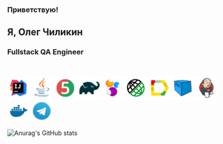 ### Приветствую!
## Я, Олег Чиликин
### Fullstack QA Engineer 
</br>

<a href="https://www.jetbrains.com/idea/"><img src="/icons/Intelij_IDEA.png" width="50" height="50"  alt="IDEA"/></a>
<a href="https://www.java.com/"><img src="/icons/Java.png" width="50" height="50"  alt="Java"/></a>
<a href="https://junit.org/junit5/"><img src="/icons/JUnit5.png" width="50" height="50"  alt="JUnit 5"/></a>
<a href="https://gradle.org/"><img src="/icons/Gradle.png" width="50" height="50"  alt="Gradle"/></a>
<a href="https://selenide.org/"><img src="/icons/Selenide.png" width="50" height="50"  alt="Selenide"/></a>
<a href="https://rest-assured.io/"><img src="/icons/RestAssured.svg" width="50" height="50"  alt="RestAssured"/></a>
<a href="https://github.com/allure-framework/allure2"><img src="/icons/Allure_Report.png" width="50" height="50"  alt="Allure"/></a>
<a href="https://aerokube.com/selenoid/"><img src="/icons/Selenoid.png" width="50" height="50"  alt="Selenoid"/></a>
<a href="https://www.jenkins.io/"><img src="/icons/Jenkins.png" width="50" height="50"  alt="Jenkins"/></a>
<a href="https://www.docker.com/"><img src="/icons/docker.svg" width="50" height="50"  alt="docker"/></a>
<a href="https://t.me/chilikinow"><img src="/icons/Telegram.png" width="50" height="50"  alt="Telegram"/></a>

![Anurag's GitHub stats](https://github-readme-stats.vercel.app/api?username=chilikinow&show_icons=true&theme=tokyonight)



<!--
**chilikinow/chilikinow** is a ✨ _special_ ✨ repository because its `README.md` (this file) appears on your GitHub profile.

Here are some ideas to get you started:

- 🔭 I’m currently working on ...
- 🌱 I’m currently learning ...
- 👯 I’m looking to collaborate on ...
- 🤔 I’m looking for help with ...
- 💬 Ask me about ...
- 📫 How to reach me: ...
- 😄 Pronouns: ...
- ⚡ Fun fact: ...
-->
